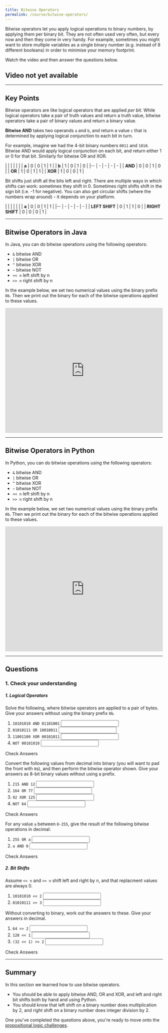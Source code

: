 ```yaml
---
title: Bitwise Operators
permalink: /course/bitwise-operators/
---
```


Bitwise operators let you apply logical operations to binary numbers, by applying them per binary bit. They are not often used very often, but every now and then they come in very handy. For example, sometimes you might want to store multiple variables as a single binary number (e.g. instead of 8 different booleans) in order to minimise your memory footprint. 

Watch the video and then answer the questions below.

## Video not yet available

---

## Key Points

Bitwise operators are like logical operators that are applied _per bit_. While logical operators take a pair of truth values and return a truth value, bitwise operators take a pair of binary values and return a binary value.

**Bitwise AND** takes two operands `a` and `b`, and return a value `c` that is determined by applying logical conjunction to each bit in turn.

For example, imagine we had the 4-bit binary numbers `0011` and `1010`. Bitwise AND would apply logical conjunction on each bit, and return either 1 or 0 for that bit. Similarly for bitwise OR and XOR.

|   |   |   |   |   | 
| **a** | 0 | 0 | 1 | 1 |
| **b** | 1 | 0 | 1 | 0 |
|-- | - | - | - | - |
| **AND** | 0 | 0 | 1 | 0 |
| **OR**  | 1 | 0 | 1 | 1 |
| **XOR** | 1 | 0 | 0 | 1 |

Bit shifts just shift all the bits left and right. There are multiple ways in which shifts can work: sometimes they shift in 0. Sometimes right shifts shift in the sign bit (i.e. -1 for negative). You can also get circular shifts (where the numbers wrap around) - it depends on your platform.

|   |   |   |   |   | 
| **a** | 0 | 0 | 1 | 1 |
|-- | - | - | - | - |
| **LEFT SHIFT** | 0 | 1 | 1 | 0 |
| **RIGHT SHIFT** | 0 | 0 | 0 | 1 |

---

## Bitwise Operators in Java

In Java, you can do bitwise operations using the following operators:

* `&` bitwise AND
* `|` bitwise OR
* `^` bitwise XOR
* `~` bitwise NOT
* `<< n` left shift by n
* `>> n` right shift by n

In the example below, we set two numerical values using the binary prefix `0b`. Then we print out the binary for each of the bitwise operations applied to these values.

<iframe height="400px" width="100%" src="https://repl.it/@davidgundry/MathsForCSPropositionalLogicBitwiseJava?lite=true" scrolling="no" frameborder="no" allowtransparency="true" allowfullscreen="true" sandbox="allow-forms allow-pointer-lock allow-popups allow-same-origin allow-scripts allow-modals"></iframe>

---

## Bitwise Operators in Python

In Python, you can do bitwise operations using the following operators:

* `&` bitwise AND
* `|` bitwise OR
* `^` bitwise XOR
* `~` bitwise NOT
* `<< n` left shift by n
* `>> n` right shift by n

In the example below, we set two numerical values using the binary prefix `0b`. Then we print out the binary for each of the bitwise operations applied to these values.

<iframe height="400px" width="100%" src="https://repl.it/@davidgundry/MathsForCSPropositionalLogicBitwiseOperators?lite=true" scrolling="no" frameborder="no" allowtransparency="true" allowfullscreen="true" sandbox="allow-forms allow-pointer-lock allow-popups allow-same-origin allow-scripts allow-modals"></iframe>

---

## Questions

### 1. Check your understanding

##### 1. Logical Operators

Solve the following, where bitwise operators are applied to a pair of bytes. Give your answers without using the binary prefix `0b`.

1. <label for ="q11">`10101010 AND 01101001`</label> <input type="text" id="q11" data-answer="00101000"/> <span id="q11c" style="display:inline-block"></span>
2. <label for ="q12">`01010111 OR 10010011`</label> <input type="text" id="q12" data-answer="11010111"/> <span id="q12c" style="display:inline-block"></span>
3. <label for ="q13">`11001100 XOR 00101011`</label> <input type="text" id="q13" data-answer="11100111"/> <span id="q13c" style="display:inline-block"></span>
3. <label for ="q14">`NOT 00101010`</label> <input type="text" id="q14" data-answer="11010101"/> <span id="q14c" style="display:inline-block"></span>

<a class="btn btn-primary" type="submit" onClick="checkAnswers('q1')">Check Answers</a>
<script src="/assets/check.js"></script>

Convert the following values from decimal into binary (you will want to pad the front with `0`s), and then perform the bitwise operator shown. Give your answers as 8-bit binary values without using a prefix.

1. <label for ="q21">`215 AND 12`</label> <input type="text" id="q21" data-answer="00000100"/> <span id="q21c" style="display:inline-block"></span>
2. <label for ="q22">`164 OR 77`</label> <input type="text" id="q22" data-answer="11101101"/> <span id="q22c" style="display:inline-block"></span>
3. <label for ="q23">`92 XOR 125`</label> <input type="text" id="q23" data-answer="00100001"/> <span id="q23c" style="display:inline-block"></span>
3. <label for ="q24">`NOT 64`</label> <input type="text" id="q24" data-answer="10111111"/> <span id="q24c" style="display:inline-block"></span>

<a class="btn btn-primary" type="submit" onClick="checkAnswers('q2')">Check Answers</a>

For any value `a` between `0-255`, give the result of the following bitwise operations in decimal: 

1. <label for ="q31">`255 OR a`</label> <input type="text" id="q31" data-answer="255"/> <span id="q31c" style="display:inline-block"></span>
2. <label for ="q32">`a AND 0`</label> <input type="text" id="q32" data-answer="0"/> <span id="q32c" style="display:inline-block"></span>

<a class="btn btn-primary" type="submit" onClick="checkAnswers('q3')">Check Answers</a>

##### 2. Bit Shifts

Assume `<< n` and `>> n` shift left and right by n, and that replacment values are always 0.

1. <label for ="q41">`10101010 << 2`</label> <input type="text" id="q41" data-answer="10101000"/> <span id="q41c" style="display:inline-block"></span>
2. <label for ="q42">`01010111 >> 3`</label> <input type="text" id="q42" data-answer="00001010"/> <span id="q42c" style="display:inline-block"></span>

Without converting to binary, work out the answers to these. Give your answers in decimal.

1. <label for ="q43">`64 >> 2`</label> <input type="text" id="q43" data-answer="16"/> <span id="q43c" style="display:inline-block"></span>
2. <label for ="q44">`128 << 1`</label> <input type="text" id="q44" data-answer="256"/> <span id="q44c" style="display:inline-block"></span>
3. <label for ="q45">`(32 << 1) >> 2`</label> <input type="text" id="q45" data-answer="16"/> <span id="q45c" style="display:inline-block"></span>

<a class="btn btn-primary" type="submit" onClick="checkAnswers('q4')">Check Answers</a>
<script src="/assets/check.js"></script>


---

## Summary

In this section we learned how to use bitwise operators.

* You should be able to apply bitwise AND, OR and XOR, and left and right bit shifts both by hand and using Python.
* You should know that left shift on a binary number does multiplication by 2, and right shift on a binary number  does integer division by 2.

One you've completed the questions above, you're ready to move onto the [propositional logic challenges](../propositional-logic-challenges).